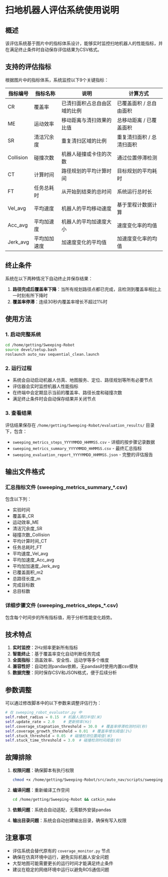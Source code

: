 # 扫地机器人评估系统使用说明

## 概述

该评估系统基于图片中的指标体系设计，能够实时监控扫地机器人的性能指标，并在满足终止条件时自动保存评估结果为CSV格式。

## 支持的评估指标

根据图片中的指标体系，系统监控以下9个关键指标：

| 指标编号 | 指标名称 | 说明 | 计算方式 |
|---------|---------|------|---------|
| CR | 覆盖率 | 已清扫面积占总自由区域的比例 | 已覆盖面积 / 总自由面积 |
| ME | 运动效率 | 移动距离与清扫效果的比值 | 总移动距离 / 已覆盖面积 |
| SR | 清洁冗余度 | 重复清扫区域的比例 | 重复清扫面积 / 总清扫面积 |
| Collision | 碰撞次数 | 机器人碰撞或卡住的次数 | 通过位置停滞检测 |
| CT | 计算时间 | 路径规划的平均计算时间 | 目标规划的平均耗时 |
| FT | 任务总耗时 | 从开始到结束的总时间 | 系统运行总时长 |
| Vel_avg | 平均速度 | 机器人的平均移动速度 | 基于里程计数据计算 |
| Acc_avg | 平均加速度 | 机器人的平均加速度大小 | 速度变化率的均值 |
| Jerk_avg | 平均加加速度 | 加速度变化的平均值 | 加速度变化率的均值 |

## 终止条件

系统在以下两种情况下自动终止并保存结果：

1. **路径完成后覆盖率下降**：当所有规划路径点都已完成，且检测到覆盖率相比上一时刻有所下降时
2. **覆盖率停滞**：连续30秒内覆盖率增长不超过1%时

## 使用方法

### 1. 启动完整系统
```bash
cd /home/getting/Sweeping-Robot
source devel/setup.bash
roslaunch auto_nav sequential_clean.launch
```

### 2. 运行过程
- 系统会自动启动机器人仿真、地图服务、定位、路径规划等所有必要节点
- 评估器会实时监控机器人性能指标
- 在终端中会定期显示当前的覆盖率、路径长度和碰撞次数
- 满足终止条件时会自动保存结果并关闭节点

### 3. 查看结果
评估结果保存在 `/home/getting/Sweeping-Robot/evaluation_results/` 目录下，包含：

- `sweeping_metrics_steps_YYYYMMDD_HHMMSS.csv` - 详细的按步骤记录数据
- `sweeping_metrics_summary_YYYYMMDD_HHMMSS.csv` - 最终汇总指标
- `sweeping_evaluation_report_YYYYMMDD_HHMMSS.json` - 完整的评估报告

## 输出文件格式

### 汇总指标文件 (sweeping_metrics_summary_*.csv)
包含以下列：
- 实验时间
- 覆盖率_CR
- 运动效率_ME  
- 清洁冗余度_SR
- 碰撞次数_Collision
- 平均计算时间_CT
- 任务总耗时_FT
- 平均速度_Vel_avg
- 平均加速度_Acc_avg
- 平均加加速度_Jerk_avg
- 已覆盖面积_m2
- 总路径长度_m
- 完成目标数
- 总目标数

### 详细步骤文件 (sweeping_metrics_steps_*.csv)
包含每个时间步的所有指标值，用于分析性能变化趋势。

## 技术特点

1. **实时监控**：2Hz频率更新所有指标
2. **智能终止**：基于覆盖率变化自动判断任务完成
3. **全面指标**：涵盖效率、安全性、运动学等多个维度
4. **兼容性好**：自动检测pandas依赖，无pandas时使用内置csv模块
5. **数据完整**：同时保存CSV和JSON格式，便于后续分析

## 参数调整

可以通过修改脚本中的以下参数来调整评估行为：

```python
# 在 sweeping_robot_evaluator.py 中
self.robot_radius = 0.15  # 机器人清扫半径(米)
self.update_rate = 2.0    # 更新频率(Hz)
self.coverage_stagnation_threshold = 30.0  # 覆盖率停滞检测时间(秒)
self.coverage_growth_threshold = 0.01  # 覆盖率增长阈值(1%)
self.stuck_threshold = 0.05  # 碰撞检测位置阈值(米)
self.stuck_time_threshold = 3.0  # 碰撞检测时间阈值(秒)
```

## 故障排除

1. **权限问题**：确保脚本有执行权限
   ```bash
   chmod +x /home/getting/Sweeping-Robot/src/auto_nav/scripts/sweeping_robot_evaluator.py
   ```

2. **编译问题**：重新编译工作空间
   ```bash
   cd /home/getting/Sweeping-Robot && catkin_make
   ```

3. **依赖问题**：系统会自动适配，无需额外安装pandas

4. **输出目录问题**：系统会自动创建输出目录，确保有写入权限

## 注意事项

- 评估系统会替代原有的 `coverage_monitor.py` 节点
- 确保在仿真环境中运行，避免实际机器人安全问题
- 大型地图可能需要更长的运行时间才能满足终止条件
- 建议在稳定的网络环境中运行以避免ROS通信问题
